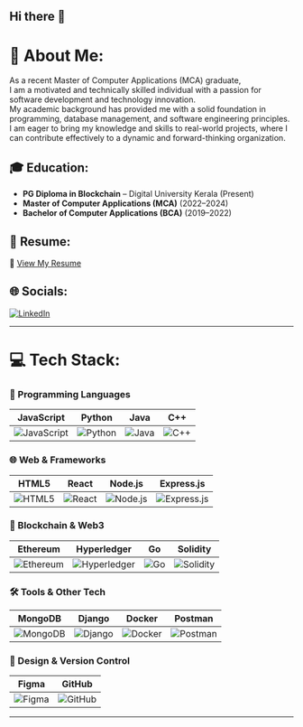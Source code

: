 ## Hi there 👋

# 💫 About Me:
As a recent Master of Computer Applications (MCA) graduate,  
I am a motivated and technically skilled individual with a passion for software development and technology innovation.  
My academic background has provided me with a solid foundation in programming, database management, and software engineering principles.  
I am eager to bring my knowledge and skills to real-world projects, where I can contribute effectively to a dynamic and forward-thinking organization.

## 🎓 Education:
- **PG Diploma in Blockchain** – Digital University Kerala (Present)
- **Master of Computer Applications (MCA)** (2022–2024)
- **Bachelor of Computer Applications (BCA)** (2019–2022)

## 📄 Resume:
🔗 [View My Resume](https://flowcv.com/resume/tr1stfpt1r)

## 🌐 Socials:
[![LinkedIn](https://img.shields.io/badge/LinkedIn-%230077B5.svg?logo=linkedin&logoColor=white)](https://linkedin.com/in/ranjana-ranjan-a7713b2b3)  

---

# 💻 Tech Stack:

### 🧠 Programming Languages
| JavaScript | Python | Java | C++ |
|------------|--------|------|-----|
| ![JavaScript](https://img.shields.io/badge/javascript-%23F7DF1E.svg?style=for-the-badge&logo=javascript&logoColor=black) | ![Python](https://img.shields.io/badge/python-3670A0?style=for-the-badge&logo=python&logoColor=ffdd54) | ![Java](https://img.shields.io/badge/java-%23ED8B00.svg?style=for-the-badge&logo=openjdk&logoColor=white) | ![C++](https://img.shields.io/badge/c++-%2300599C.svg?style=for-the-badge&logo=c%2B%2B&logoColor=white) |

### 🌐 Web & Frameworks
| HTML5 | React | Node.js | Express.js |
|-------|--------|---------|-------------|
| ![HTML5](https://img.shields.io/badge/html5-%23E34F26.svg?style=for-the-badge&logo=html5&logoColor=white) | ![React](https://img.shields.io/badge/react-%2320232a.svg?style=for-the-badge&logo=react&logoColor=%2361DAFB) | ![Node.js](https://img.shields.io/badge/node.js-%2343853D.svg?style=for-the-badge&logo=node.js&logoColor=white) | ![Express.js](https://img.shields.io/badge/express.js-%23404d59.svg?style=for-the-badge&logo=express&logoColor=%2361DAFB) |

### 🔗 Blockchain & Web3
| Ethereum | Hyperledger | Go | Solidity |
|----------|-------------|----|----------|
| ![Ethereum](https://img.shields.io/badge/Ethereum-3C3C3D?style=for-the-badge&logo=ethereum&logoColor=white) | ![Hyperledger](https://img.shields.io/badge/Hyperledger-2E86AB?style=for-the-badge&logo=hyperledger&logoColor=white) | ![Go](https://img.shields.io/badge/go-%2300ADD8.svg?style=for-the-badge&logo=go&logoColor=white) | ![Solidity](https://img.shields.io/badge/Solidity-363636?style=for-the-badge&logo=solidity&logoColor=white) |

### 🛠️ Tools & Other Tech
| MongoDB | Django | Docker | Postman |
|---------|--------|--------|---------|
| ![MongoDB](https://img.shields.io/badge/mongodb-%2347A248.svg?style=for-the-badge&logo=mongodb&logoColor=white) | ![Django](https://img.shields.io/badge/django-%23092E20.svg?style=for-the-badge&logo=django&logoColor=white) | ![Docker](https://img.shields.io/badge/docker-%232496ED.svg?style=for-the-badge&logo=docker&logoColor=white) | ![Postman](https://img.shields.io/badge/postman-%23FF6C37.svg?style=for-the-badge&logo=postman&logoColor=white) |

### 🎨 Design & Version Control
| Figma | GitHub |
|--------|--------|
| ![Figma](https://img.shields.io/badge/figma-%23F24E1E.svg?style=for-the-badge&logo=figma&logoColor=white) | ![GitHub](https://img.shields.io/badge/github-%23121011.svg?style=for-the-badge&logo=github&logoColor=white) |

---

<!-- Proudly created with GPRM ( https://gprm.itsvg.in ) -->
